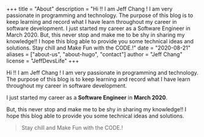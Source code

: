 +++
title = "About"
description = "Hi !! I am Jeff Chang ! I am very passionate in programming and technology. The purpose of this blog is to keep learning and record what I have learn throughout my career in software development. I just started my career as a Software Engineer in March 2020. But, this never stop and make me to be shy in sharing my knowledge!! I hope this blog able to provide you some technical ideas and solutions. Stay chill and Make Fun with the CODE.!"
date = "2020-08-21"
aliases = ["about-us", "about-hugo", "contact"]
author = "Jeff Chang"
license = "JeffDevsLife"
+++

Hi !! I am Jeff Chang ! I am very passionate in programming and technology. The purpose of this blog is to keep learning and record what I have learn throughout my career in software development.

I just started my career as a **Software Engineer** in **March 2020**.

But, this never stop and make me to be shy in sharing my knowledge!! I hope this blog able to provide you some technical ideas and solutions.

> Stay chill and Make Fun with the CODE.!
